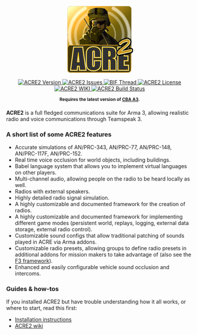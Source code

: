 <p align="center">
    <img src="https://github.com/IDI-Systems/acre2/blob/master/extras/logos/acre2-small-logo.png">
</p>

<p align="center">
     <a href="http://raceriv.com/arma2/acre/acre2_2.3.0.909.zip">
        <img src="https://img.shields.io/badge/Version-2.3.0-blue.svg?style=flat-square" alt="ACRE2 Version">
    </a>
    <a href="https://github.com/IDI-Systems/acre2/issues">
        <img src="https://img.shields.io/github/issues-raw/IDI-Systems/acre2.svg?style=flat-square&label=Issues" alt="ACRE2 Issues">
    </a>
    <a href="https://forums.bistudio.com/topic/193813-acre2-v22-stable-steam-workshop-release/">
        <img src="https://img.shields.io/badge/BIF-Thread-lightgrey.svg?style=flat-square" alt="BIF Thread">
    </a>
    <a href="https://github.com/IDI-Systems/acre2/blob/master/LICENSE">
        <img src="https://img.shields.io/badge/License-GPLv3-red.svg?style=flat-square" alt="ACRE2 License">
    </a>
    <a href="https://github.com/IDI-Systems/acre2/wiki">
        <img src="https://img.shields.io/badge/Github-Wiki-lightgrey.svg?style=flat-square" alt="ACRE2 WIKI">
    </a>
    <a href="https://travis-ci.org/IDI-Systems/acre2">
        <img src="https://img.shields.io/travis/IDI-Systems/acre2.svg?style=flat-square&label=Build" alt="ACRE2 Build Status">
    </a>
</p>

<p align="center">
    <sup><strong>Requires the latest version of <a href="https://github.com/CBATeam/CBA_A3/releases">CBA A3</a>.<br/></strong></sub>
</p>

**ACRE2** is a full fledged communications suite for Arma 3, allowing realistic radio and voice communications through Teamspeak 3. 

### A short list of some ACRE2 features

- Accurate simulations of AN/PRC-343, AN/PRC-77, AN/PRC-148, AN/PRC-117F, AN/PRC-152.
- Real time voice occlusion for world objects, including buildings.
- Babel language system that allows you to implement virtual languages on other players.
- Multi-channel audio, allowing people on the radio to be heard locally as well.
- Radios with external speakers.
- Highly detailed radio signal simulation.
- A highly customizable and documented framework for the creation of radios.
- A highly customizable and documented framework for implementing different game modes (persistent world, replays, logging, external data storage, external radio control).
- Customizable sound configs that allow traditional patching of sounds played in ACRE via Arma addons.
- Customizable radio presets, allowing groups to define radio presets in additional addons for mission makers to take advantage of (also see the [F3 framework](https://github.com/ferstaberinde/F3)).
- Enhanced and easily configurable vehicle sound occlusion and intercoms.

### Guides & how-tos

If you installed ACRE2 but have trouble understanding how it all works, or where to start, read this first:
- [Installation instructions](https://github.com/IDI-Systems/acre2/wiki/Installation-Instructions)
- [ACRE2 wiki](https://github.com/IDI-Systems/acre2/wiki/)
